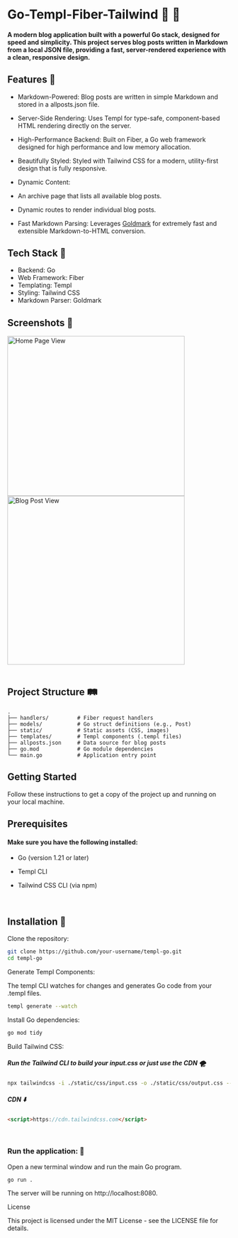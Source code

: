 # Go-Templ-Fiber-Tailwind 🌠 🦫

#### A modern blog application built with a powerful Go stack, designed for speed and simplicity. This project serves blog posts written in Markdown from a local JSON file, providing a fast, server-rendered experience with a clean, responsive design.

## Features 🌟

  - Markdown-Powered: Blog posts are written in simple Markdown and stored in a allposts.json file.

  - Server-Side Rendering: Uses Templ for type-safe, component-based HTML rendering directly on the server.

  - High-Performance Backend: Built on Fiber, a Go web framework designed for high performance and low memory allocation.

  - Beautifully Styled: Styled with Tailwind CSS for a modern, utility-first design that is fully responsive.

  - Dynamic Content:

  - An archive page that lists all available blog posts.

  - Dynamic routes to render individual blog posts.

  - Fast Markdown Parsing: Leverages [Goldmark](https://www.github.com/yuin/goldmark) for extremely fast and extensible Markdown-to-HTML conversion.

## Tech Stack 🥞

- Backend: Go
- Web Framework: Fiber
- Templating: Templ
- Styling: Tailwind CSS
- Markdown Parser: Goldmark

## Screenshots 📸 
<div class="flex">
  <img width="400" height="360" alt="Home Page View" src="https://github.com/user-attachments/assets/08b92884-2585-40ed-ae17-169f1ad8146c" />
  <img width="400" height="380" alt="Blog Post View" src="https://github.com/user-attachments/assets/dbe014db-6910-4786-bf26-bdc6c3e8e536" />
</div>

<br>

## Project Structure 🛤️

```plaintext
.
├── handlers/         # Fiber request handlers
├── models/           # Go struct definitions (e.g., Post)
├── static/           # Static assets (CSS, images)
├── templates/        # Templ components (.templ files)
├── allposts.json     # Data source for blog posts
├── go.mod            # Go module dependencies
└── main.go           # Application entry point
```


## Getting Started

Follow these instructions to get a copy of the project up and running on your local machine.

## Prerequisites

#### Make sure you have the following installed:

- Go (version 1.21 or later)

- Templ CLI

- Tailwind CSS CLI (via npm)

<br>

## Installation 🤖

Clone the repository:

```bash
git clone https://github.com/your-username/templ-go.git
cd templ-go
```

Generate Templ Components:

The templ CLI watches for changes and generates Go code from your .templ files.

```bash
templ generate --watch
```
Install Go dependencies:

```bash
go mod tidy
```
Build Tailwind CSS:

##### Run the Tailwind CLI to build your input.css or just use the CDN 🌪️

```bash
npx tailwindcss -i ./static/css/input.css -o ./static/css/output.css --watch
```

##### CDN ⬇️
```html
<script>https://cdn.tailwindcss.com</script>
```

<br>

### Run the application: 🚀

Open a new terminal window and run the main Go program.

```
go run .
```
The server will be running on http://localhost:8080.


License

This project is licensed under the MIT License - see the LICENSE file for details.
